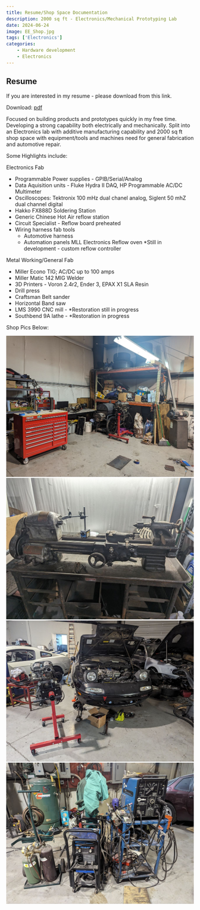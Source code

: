 ```yaml
---
title: Resume/Shop Space Documentation
description: 2000 sq ft - Electronics/Mechanical Prototyping Lab 
date: 2024-06-24
image: EE_Shop.jpg
tags: ['Electronics']
categories:
    - Hardware development 
    - Electronics
---
```

## Resume 
If you are interested in my resume - please download from this link. 

Download: [pdf](/Michael_Liang_Engineering_Resume_Spring_2024.pdf) 

Focused on building products and prototypes quickly in my free time. Developing a strong capability both electrically and mechanically. Split into an Electronics lab with additive manufacturing capability and 2000 sq ft shop space with equipment/tools and machines need for general fabrication and automotive repair. 

Some Highlights include: 

Electronics Fab 
- Programmable Power supplies - GPIB/Serial/Analog 
- Data Aquisition units - Fluke Hydra II DAQ, HP Programmable AC/DC Multimeter
- Oscilloscopes: Tektronix 100 mHz dual chanel analog, Siglent 50 mhZ dual channel digital 
- Hakko FX888D Soldering Station 
- Generic Chinese Hot Air reflow station 
- Circuit Specialist - Reflow board preheated 
- Wiring harness fab tools 
    - Automotive harness 
    - Automation panels 
 MLL Electronics Reflow oven *Still in development - custom reflow controller

Metal Working/General Fab 
- Miller Econo TIG; AC/DC up to 100 amps 
- Miller Matic 142 MIG Welder 
- 3D Printers - Voron 2.4r2, Ender 3, EPAX X1 SLA Resin 
- Drill press 
- Craftsman Belt sander
- Horizontal Band saw
- LMS 3990 CNC mill - *Restoration still in progress
- Southbend 9A lathe - *Restoration in progress 

Shop Pics Below: 

![Main Shop Space](work_space.jpg) ![Southbend 9A](9a_lathe.jpg) ![Miata](miata.jpg) ![Miller welders](welders.jpg) 